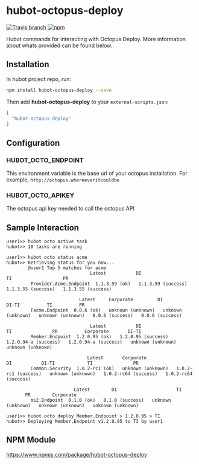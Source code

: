 hubot-octopus-deploy
======================

[![Travis branch](https://img.shields.io/travis/brentm5/hubot-octopus-deploy/master.svg?style=flat-square)](https://github.com/brentm5/hubot-octopus-deploy) [![npm](https://img.shields.io/npm/v/hubot-octopus-deploy.svg?style=flat-square)](https://www.npmjs.com/package/hubot-octopus-deploy)


Hubot commands for interacting with Octopus Deploy.  More information about whats provided can be found below.


## Installation

In hubot project repo, run:

```bash
npm install hubot-octopus-deploy --save
```

Then add **hubot-octopus-deploy** to your `external-scripts.json`:

```json
[
  "hubot-octopus-deploy"
]
```


## Configuration

### HUBOT_OCTO_ENDPOINT

This environment variable is the base url of your octopus installation. For example, `http://octopus.whereeveritcouldbe`

### HUBOT_OCTO_APIKEY

The octopus api key needed to call the octopus API


## Sample Interaction

```
user1>> hubot octo active task
hubot>> 10 tasks are running
```

```
user1>> hubot octo status acme
hubot>> Retrieving status for you now...
        @user1 Top 5 matches for acme
                               Latest           DI                    TI                   PR            
         Provider.Acme.Endpoint  1.1.3.59 (ok)   1.1.3.59 (success)   1.1.3.55 (success)   1.1.3.55 (success)
         
                           Latest     Corporate         DI          DI-TI          TI          PR      
         Facme.Endpoint  0.0.6 (ok)   unknown (unknown)   unknown (unknown)   unknown (unknown)   0.0.6 (success)   0.0.6 (success) 
         
                               Latest           DI              TI               PR          Corporate       DI-TI      
         Member.Endpoint  1.2.0.95 (ok)   1.2.0.95 (success)   1.2.0.94-a (success)   1.2.0.94-a (success)   unknown (unknown)   unknown (unknown) 
         
                              Latest       Corporate          DI           DI-TI            TI               PR         
         Common.Security  1.0.2-rc1 (ok)   unknown (unknown)   1.0.2-rc1 (success)   unknown (unknown)   1.0.2-rc64 (success)   1.0.2-rc64 (success) 
         
                         Latest        DI                      TI            PR        Corporate    
         ms2.Endpoint  0.1.0 (ok)   0.1.0 (success)   unknown (unknown)   unknown (unknown)   unknown (unknown) 
```

```
user1>> hubot octo deploy Member.Endpoint > 1.2.0.95 > TI
hubot>> Deploying Member.Endpoint v1.2.0.95 to TI by user1
```


## NPM Module

https://www.npmjs.com/package/hubot-octopus-deploy
